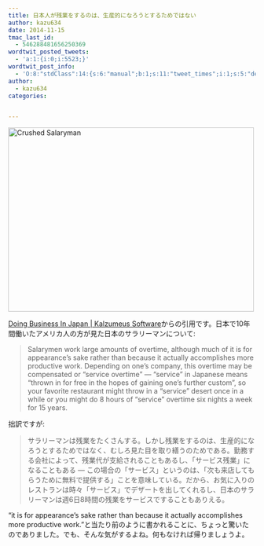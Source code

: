 ```yaml
---
title: 日本人が残業をするのは、生産的になろうとするためではない
author: kazu634
date: 2014-11-15
tmac_last_id:
  - 546288481656250369
wordtwit_posted_tweets:
  - 'a:1:{i:0;i:5523;}'
wordtwit_post_info:
  - 'O:8:"stdClass":14:{s:6:"manual";b:1;s:11:"tweet_times";i:1;s:5:"delay";s:1:"0";s:7:"enabled";s:1:"1";s:10:"separation";i:60;s:7:"version";s:3:"3.7";s:14:"tweet_template";s:142:"ブログに新しい記事を投稿したよ: 日本人が残業をするのは、生産的になろうとするためではな…  - [link] ";s:6:"status";i:2;s:6:"result";a:0:{}s:13:"tweet_counter";i:3;s:13:"tweet_log_ids";a:2:{i:0;i:5521;i:1;i:5523;}s:9:"hash_tags";a:0:{}s:8:"accounts";a:1:{i:0;s:7:"kazu634";}s:4:"text";s:161:"ブログに新しい記事を投稿したよ: 日本人が残業をするのは、生産的になろうとするためではな…  - http://tinyurl.com/nw83k9r";}'
author:
  - kazu634
categories:


---
```

<a href="https://www.flickr.com/photos/zenzenok/24820832" onclick="__gaTracker('send', 'event', 'outbound-article', 'https://www.flickr.com/photos/zenzenok/24820832', '');" title="Crushed Salaryman by ZenzenOK, on Flickr"><img class="aligncenter" src="https://farm1.staticflickr.com/23/24820832_03c464b408.jpg" alt="Crushed Salaryman" width="500" height="375" /></a>

<a href="http://www.kalzumeus.com/2014/11/07/doing-business-in-japan/" onclick="__gaTracker('send', 'event', 'outbound-article', 'http://www.kalzumeus.com/2014/11/07/doing-business-in-japan/', 'Doing Business In Japan | Kalzumeus Software');">Doing Business In Japan | Kalzumeus Software</a>からの引用です。日本で10年間働いたアメリカ人の方が見た日本のサラリーマンについて:

> Salarymen work large amounts of overtime, although much of it is for appearance’s sake rather than because it actually accomplishes more productive work. Depending on one’s company, this overtime may be compensated or “service overtime” — “service” in Japanese means “thrown in for free in the hopes of gaining one’s further custom”, so your favorite restaurant might throw in a “service” desert once in a while or you might do 8 hours of “service” overtime six nights a week for 15 years.

拙訳ですが:

> サラリーマンは残業をたくさんする。しかし残業をするのは、生産的になろうとするためではなく、むしろ見た目を取り繕うのためである。勤務する会社によって、残業代が支給されることもあるし、「サービス残業」になることもある &#8212; この場合の「サービス」というのは、「次も来店してもらうために無料で提供する」ことを意味している。だから、お気に入りのレストランは時々「サービス」でデザートを出してくれるし、日本のサラリーマンは週6日8時間の残業をサービスですることもありえる。

&#8220;it is for appearance&#8217;s sake rather than because it actually accomplishes more productive work.&#8221;と当たり前のように書かれることに、ちょっと驚いたのでありました。でも、そんな気がするよね。何もなければ帰りましょうよ。
